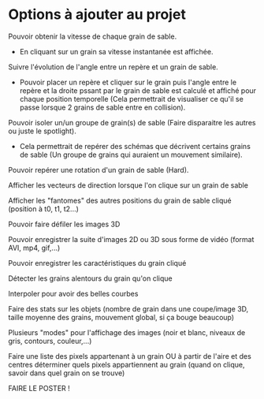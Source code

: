 # Options à ajouter au projet

Pouvoir obtenir la vitesse de chaque grain de sable.
  * En cliquant sur un grain sa vitesse instantanée est affichée.

Suivre l'évolution de l'angle entre un repère et un grain de sable.
  * Pouvoir placer un repère et cliquer sur le grain puis l'angle entre le repère et la droite pssant par le grain de sable est calculé et affiché pour chaque position temporelle (Cela permettrait de visualiser ce qu'il se passe lorsque 2 grains de sable entre en collision).

Pouvoir isoler un/un groupe de grain(s) de sable (Faire disparaitre les autres ou juste le spotlight).
  * Cela permettrait de repérer des schémas que décrivent certains grains de sable (Un groupe de grains qui auraient un  mouvement similaire).

Pouvoir repérer une rotation d'un grain de sable (Hard).

Afficher les vecteurs de direction lorsque l'on clique sur un grain de sable

Afficher les "fantomes" des autres positions du grain de sable cliqué (position à t0, t1, t2...)

Pouvoir faire défiler les images 3D 

Pouvoir enregistrer la suite d'images 2D ou 3D sous forme de vidéo (format AVI, mp4, gif,...)

Pouvoir enregistrer les caractéristiques du grain cliqué 

Détecter les grains alentours du grain qu'on clique

Interpoler pour avoir des belles courbes

Faire des stats sur les objets (nombre de grain dans une coupe/image 3D, taille moyenne des grains, mouvement global, si ça bouge beaucoup)

Plusieurs "modes" pour l'affichage des images (noir et blanc, niveaux de gris, contours, couleur,...)

Faire une liste des pixels appartenant à un grain OU à partir de l'aire et des centres déterminer quels pixels appartiennent au grain (quand on clique, savoir dans quel grain on se trouve)

FAIRE LE POSTER !
